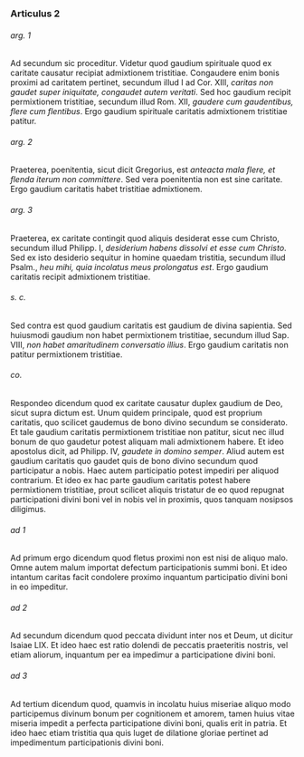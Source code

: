 ### Articulus 2

###### arg. 1
Ad secundum sic proceditur. Videtur quod gaudium spirituale quod ex caritate causatur recipiat admixtionem tristitiae. Congaudere enim bonis proximi ad caritatem pertinet, secundum illud I ad Cor. XIII, *caritas non gaudet super iniquitate, congaudet autem veritati*. Sed hoc gaudium recipit permixtionem tristitiae, secundum illud Rom. XII, *gaudere cum gaudentibus, flere cum flentibus*. Ergo gaudium spirituale caritatis admixtionem tristitiae patitur.

###### arg. 2
Praeterea, poenitentia, sicut dicit Gregorius, est *anteacta mala flere, et flenda iterum non committere*. Sed vera poenitentia non est sine caritate. Ergo gaudium caritatis habet tristitiae admixtionem.

###### arg. 3
Praeterea, ex caritate contingit quod aliquis desiderat esse cum Christo, secundum illud Philipp. I, *desiderium habens dissolvi et esse cum Christo*. Sed ex isto desiderio sequitur in homine quaedam tristitia, secundum illud Psalm., *heu mihi, quia incolatus meus prolongatus est*. Ergo gaudium caritatis recipit admixtionem tristitiae.

###### s. c.
Sed contra est quod gaudium caritatis est gaudium de divina sapientia. Sed huiusmodi gaudium non habet permixtionem tristitiae, secundum illud Sap. VIII, *non habet amaritudinem conversatio illius*. Ergo gaudium caritatis non patitur permixtionem tristitiae.

###### co.
Respondeo dicendum quod ex caritate causatur duplex gaudium de Deo, sicut supra dictum est. Unum quidem principale, quod est proprium caritatis, quo scilicet gaudemus de bono divino secundum se considerato. Et tale gaudium caritatis permixtionem tristitiae non patitur, sicut nec illud bonum de quo gaudetur potest aliquam mali admixtionem habere. Et ideo apostolus dicit, ad Philipp. IV, *gaudete in domino semper*. Aliud autem est gaudium caritatis quo gaudet quis de bono divino secundum quod participatur a nobis. Haec autem participatio potest impediri per aliquod contrarium. Et ideo ex hac parte gaudium caritatis potest habere permixtionem tristitiae, prout scilicet aliquis tristatur de eo quod repugnat participationi divini boni vel in nobis vel in proximis, quos tanquam nosipsos diligimus.

###### ad 1
Ad primum ergo dicendum quod fletus proximi non est nisi de aliquo malo. Omne autem malum importat defectum participationis summi boni. Et ideo intantum caritas facit condolere proximo inquantum participatio divini boni in eo impeditur.

###### ad 2
Ad secundum dicendum quod peccata dividunt inter nos et Deum, ut dicitur Isaiae LIX. Et ideo haec est ratio dolendi de peccatis praeteritis nostris, vel etiam aliorum, inquantum per ea impedimur a participatione divini boni.

###### ad 3
Ad tertium dicendum quod, quamvis in incolatu huius miseriae aliquo modo participemus divinum bonum per cognitionem et amorem, tamen huius vitae miseria impedit a perfecta participatione divini boni, qualis erit in patria. Et ideo haec etiam tristitia qua quis luget de dilatione gloriae pertinet ad impedimentum participationis divini boni.

